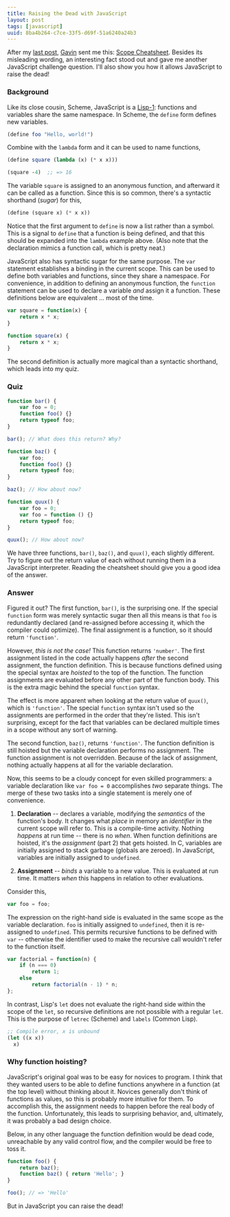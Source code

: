 ```yaml
---
title: Raising the Dead with JavaScript
layout: post
tags: [javascript]
uuid: 8ba4b264-c7ce-33f5-d69f-51a6240a24b3
---
```


After my [last post](/blog/2012/11/19/), [Gavin][gavin] sent me this:
[Scope Cheatsheet][cheatsheet]. Besides its misleading wording, an
interesting fact stood out and gave me another JavaScript challenge
question. I'll also show you how it allows JavaScript to raise the
dead!

### Background

Like its close cousin, Scheme, JavaScript is a [Lisp-1][lisp-1]:
functions and variables share the same namespace. In Scheme, the
`define` form defines new variables.

~~~scheme
(define foo "Hello, world!")
~~~

Combine with the `lambda` form and it can be used to name functions,

~~~scheme
(define square (lambda (x) (* x x)))

(square -4)  ;; => 16
~~~

The variable `square` is assigned to an anonymous function, and
afterward it can be called as a function. Since this is so common,
there's a syntactic shorthand (*sugar*) for this,

~~~scheme
(define (square x) (* x x))
~~~

Notice that the first argument to `define` is now a list rather than a
symbol. This is a signal to `define` that a function is being defined,
and that this should be expanded into the `lambda` example
above. (Also note that the declaration mimics a function call, which
is pretty neat.)

JavaScript also has syntactic sugar for the same purpose. The `var`
statement establishes a binding in the current scope. This can be used
to define both variables and functions, since they share a
namespace. For convenience, in addition to defining an anonymous
function, the `function` statement can be used to declare a variable
*and* assign it a function. These definitions below are equivalent
... most of the time.

~~~javascript
var square = function(x) {
    return x * x;
}

function square(x) {
    return x * x;
}
~~~

The second definition is actually more magical than a syntactic
shorthand, which leads into my quiz.

### Quiz

~~~javascript
function bar() {
    var foo = 0;
    function foo() {}
    return typeof foo;
}

bar(); // What does this return? Why?

function baz() {
    var foo;
    function foo() {}
    return typeof foo;
}

baz(); // How about now?

function quux() {
    var foo = 0;
    var foo = function () {}
    return typeof foo;
}

quux(); // How about now?
~~~

We have three functions, `bar()`, `baz()`, and `quux()`, each slightly
different. Try to figure out the return value of each without running
them in a JavaScript interpreter. Reading the cheatsheet should give
you a good idea of the answer.

### Answer

Figured it out? The first function, `bar()`, is the surprising one. If
the special `function` form was merely syntactic sugar then all this
means is that `foo` is redundantly declared (and re-assigned before
accessing it, which the compiler could optimize). The final assignment
is a function, so it should return `'function'`.

However, *this is not the case!* This function returns `'number'`. The
first assignment listed in the code actually happens *after* the
second assignment, the function definition. This is because functions
defined using the special syntax are *hoisted* to the top of the
function. The function assignments are evaluated before any other part
of the function body. This is the extra magic behind the special
`function` syntax.

The effect is more apparent when looking at the return value of
`quux()`, which is `'function'`. The special `function` syntax isn't
used so the assignments are performed in the order that they're
listed. This isn't surprising, except for the fact that variables can
be declared multiple times in a scope without any sort of warning.

The second function, `baz()`, returns `'function'`. The function
definition is still hoisted but the variable declaration performs no
assignment. The function assignment is not overridden. Because of the
lack of assignment, nothing actually happens at all for the variable
declaration.

Now, this seems to be a cloudy concept for even skilled programmers: a
variable declaration like `var foo = 0` accomplishes *two* separate
things. The merge of these two tasks into a single statement is merely
one of convenience.

 1. **Declaration** -- declares a variable, modifying the *semantics*
    of the function's body. It changes what *place* in memory an
    *identifier* in the current scope will refer to. This is a
    compile-time activity. Nothing *happens* at run time -- there is
    no *when*. When function definitions are hoisted, it's the
    *assignment* (part 2) that gets hoisted. In C, variables are
    initially assigned to stack garbage (globals are zeroed). In
    JavaScript, variables are initially assigned to `undefined`.

 2. **Assignment** -- *binds* a variable to a new value. This is
    evaluated at run time. It matters *when* this happens in relation
    to other evaluations.

Consider this,

~~~javascript
var foo = foo;
~~~

The expression on the right-hand side is evaluated in the same scope
as the variable declaration. `foo` is initially assigned to
`undefined`, then it is re-assigned to `undefined`. This permits
recursive functions to be defined with `var` -- otherwise the
identifier used to make the recursive call wouldn't refer to the
function itself.

~~~javascript
var factorial = function(n) {
    if (n === 0)
        return 1;
    else
        return factorial(n - 1) * n;
};
~~~

In contrast, Lisp's `let` does not evaluate the right-hand side within
the scope of the `let`, so recursive definitions are not possible with
a regular `let`. This is the purpose of `letrec` (Scheme) and `labels`
(Common Lisp).

~~~cl
;; Compile error, x is unbound
(let ((x x))
  x)
~~~

### Why function hoisting?

JavaScript's original goal was to be easy for novices to program. I
think that they wanted users to be able to define functions anywhere
in a function (at the top level) without thinking about it. Novices
generally don't think of functions as values, so this is probably more
intuitive for them. To accomplish this, the assignment needs to happen
before the real body of the function. Unfortunately, this leads to
surprising behavior, and, ultimately, it was probably a bad design
choice.

Below, in any other language the function definition would be dead
code, unreachable by any valid control flow, and the compiler would be
free to toss it.

~~~javascript
function foo() {
    return baz();
    function baz() { return 'Hello'; }
}

foo(); // => 'Hello'
~~~

But in JavaScript you can raise the dead!


[gavin]: http://devrand.org/
[cheatsheet]: https://developer.mozilla.org/en-US/docs/JavaScript/Reference/Scope_Cheatsheet
[lisp-1]: http://en.wikipedia.org/wiki/Common_Lisp#The_function_namespace
